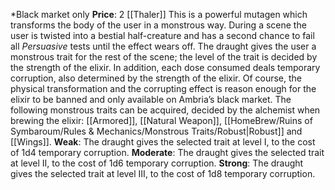 *Black market only
**Price**: 2 [[Thaler]]
This is a powerful mutagen which transforms the body of the user in a monstrous way. During a scene the user is twisted into a bestial half-creature and has a second chance to fail all *Persuasive* tests until the effect wears off. The draught gives the user a monstrous trait for the rest of the scene; the level of the trait is decided by the strength of the elixir. In addition, each dose consumed deals temporary corruption, also determined by the strength of the elixir. Of course, the physical transformation and the corrupting effect is reason enough for the elixir to be banned and only available on Ambria’s black market.
The following monstrous traits can be acquired, decided by the alchemist when brewing the elixir: [[Armored]], [[Natural Weapon]], [[HomeBrew/Ruins of Symbaroum/Rules & Mechanics/Monstrous Traits/Robust|Robust]] and [[Wings]].
**Weak**: The draught gives the selected trait at level I, to the cost of 1d4 temporary corruption. 
**Moderate**: The draught gives the selected trait at level II, to the cost of 1d6 temporary corruption. 
**Strong**: The draught gives the selected trait at level III, to the cost of 1d8 temporary corruption.